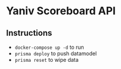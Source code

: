 # Yaniv Scoreboard API

## Instructions
* `docker-compose up -d` to run
* `prisma deploy` to push datamodel
* `prisma reset` to wipe data
